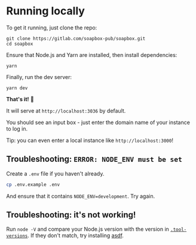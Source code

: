 # Running locally

To get it running, just clone the repo:

```
git clone https://gitlab.com/soapbox-pub/soapbox.git
cd soapbox
```

Ensure that Node.js and Yarn are installed, then install dependencies:

```
yarn
```

Finally, run the dev server:

```
yarn dev
```

**That's it!** 🎉

It will serve at `http://localhost:3036` by default.

You should see an input box - just enter the domain name of your instance to log in.

Tip: you can even enter a local instance like `http://localhost:3000`!

## Troubleshooting: `ERROR: NODE_ENV must be set`

Create a `.env` file if you haven't already.

```sh
cp .env.example .env
```

And ensure that it contains `NODE_ENV=development`.
Try again.

## Troubleshooting: it's not working!

Run `node -V` and compare your Node.js version with the version in [`.tool-versions`](https://gitlab.com/soapbox-pub/soapbox/-/blob/main/.tool-versions).
If they don't match, try installing [asdf](https://asdf-vm.com/).
